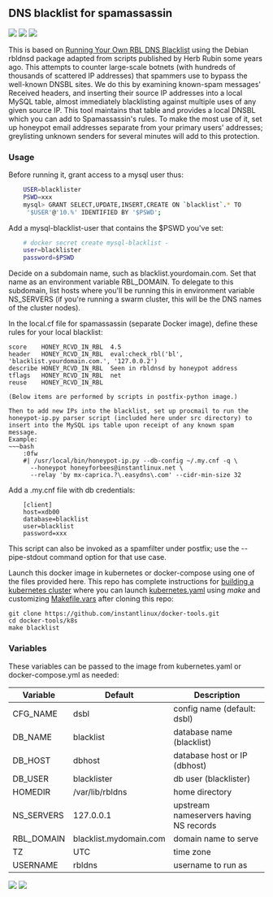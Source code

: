 ## DNS blacklist for spamassassin
[![](https://img.shields.io/docker/v/instantlinux/blacklist?sort=date)](https://microbadger.com/images/instantlinux/blacklist "Version badge") [![](https://images.microbadger.com/badges/image/instantlinux/blacklist.svg)](https://microbadger.com/images/instantlinux/blacklist "Image badge") [![](https://images.microbadger.com/badges/commit/instantlinux/blacklist.svg)](https://microbadger.com/images/instantlinux/blacklist "Commit badge")

This is based on [Running Your Own RBL DNS Blacklist](http://www.blue-quartz.com/rbl/) using the Debian rbldnsd
package adapted from scripts published by Herb Rubin some years
ago. This attempts to counter large-scale botnets (with hundreds of
thousands of scattered IP addresses) that spammers use to bypass the
well-known DNSBL sites. We do this by examining known-spam messages'
Received headers, and inserting their source IP addresses into a local
MySQL table, almost immediately blacklisting against multiple uses of
any given source IP. This tool maintains that table and provides a
local DNSBL which you can add to Spamassassin's rules. To make the
most use of it, set up honeypot email addresses separate from your
primary users' addresses; greylisting unknown senders for several
minutes will add to this protection.

### Usage
Before running it, grant access to a mysql user thus:
~~~bash
    USER=blacklister
    PSWD=xxx
    mysql> GRANT SELECT,UPDATE,INSERT,CREATE ON `blacklist`.* TO
     '$USER'@'10.%' IDENTIFIED BY '$PSWD';
~~~
Add a mysql-blacklist-user that contains the $PSWD you've set:
~~~bash
    # docker secret create mysql-blacklist -
    user=blacklister
    password=$PSWD
~~~
Decide on a subdomain name, such as blacklist.yourdomain.com. Set that
name as an environment variable RBL_DOMAIN. To delegate to this
subdomain, list hosts where you'll be running this in environment
variable NS_SERVERS (if you're running a swarm cluster, this will be
the DNS names of the cluster nodes).

In the local.cf file for spamassassin (separate Docker image), define
these rules for your local blacklist:

~~~
score    HONEY_RCVD_IN_RBL  4.5
header   HONEY_RCVD_IN_RBL  eval:check_rbl('bl', 'blacklist.yourdomain.com.', '127.0.0.2')
describe HONEY_RCVD_IN_RBL  Seen in rbldnsd by honeypot address
tflags   HONEY_RCVD_IN_RBL  net
reuse    HONEY_RCVD_IN_RBL

(Below items are performed by scripts in postfix-python image.)

Then to add new IPs into the blacklist, set up procmail to run the
honeypot-ip.py parser script (included here under src directory) to
insert into the MySQL ips table upon receipt of any known spam message.
Example:
~~~bash
    :0fw
    #| /usr/local/bin/honeypot-ip.py --db-config ~/.my.cnf -q \
      --honeypot honeyforbees@instantlinux.net \
      --relay 'by mx-caprica.?\.easydns\.com' --cidr-min-size 32
~~~
Add a .my.cnf file with db credentials:
~~~
    [client]
    host=xdb00
    database=blacklist
    user=blacklist
    password=xxx
~~~
This script can also be invoked as a spamfilter under postfix; use
the --pipe-stdout command option for that use case.

Launch this docker image in kubernetes or docker-compose using one of the
files provided here. This repo has complete instructions for
[building a kubernetes cluster](https://github.com/instantlinux/docker-tools/blob/master/k8s/README.md) where you can launch [kubernetes.yaml](https://github.com/instantlinux/docker-tools/blob/master/images/blacklist/kubernetes.yaml) using _make_ and customizing [Makefile.vars](https://github.com/instantlinux/docker-tools/blob/master/k8s/Makefile.vars) after cloning this repo:
~~~
git clone https://github.com/instantlinux/docker-tools.git
cd docker-tools/k8s
make blacklist
~~~

### Variables

These variables can be passed to the image from kubernetes.yaml or docker-compose.yml as needed:

| Variable | Default | Description |
| -------- | ------- | ----------- |
| CFG_NAME | dsbl | config name (default: dsbl) |
| DB_NAME | blacklist | database name (blacklist) |
| DB_HOST | dbhost | database host or IP (dbhost) |
| DB_USER | blacklister | db user (blacklister) |
| HOMEDIR | /var/lib/rbldns | home directory |
| NS_SERVERS | 127.0.0.1 | upstream nameservers having NS records |
| RBL_DOMAIN | blacklist.mydomain.com | domain name to serve |
| TZ | UTC| time zone |
| USERNAME | rbldns | username to run as |

[![](https://images.microbadger.com/badges/license/instantlinux/blacklist)](https://microbadger.com/images/instantlinux/blacklist "License badge") [![](https://img.shields.io/badge/code-spamhaus%2Frbldnsd-blue.svg)](https://github.com/spamhaus/rbldnsd "Code repo")
